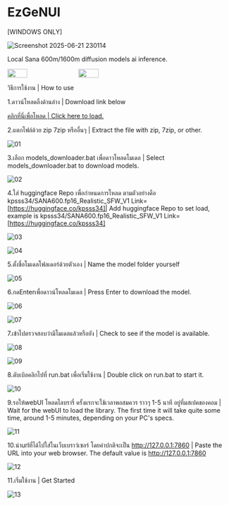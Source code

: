 # EzGeNUI

[WINDOWS ONLY]


![Screenshot 2025-06-21 230114](https://github.com/user-attachments/assets/687b0144-9e08-4dc6-8555-3557beaa055a)


Local Sana 600m/1600m diffusion models ai inference.

<div style="display: flex; gap: 10px; flex-wrap: wrap;">
  <img src="https://github.com/user-attachments/assets/ecf9b1ce-2de1-4787-9fee-d6d9ccfe3f75" style="width: 30%;">
  <img src="https://github.com/user-attachments/assets/45c38fb8-4a50-4a62-832c-d9fb0f4b7d2b" style="width: 30%;">
</div>


วิธีการใช้งาน | How to use


1.ดาวน์โหลดลิ้งด้านล่าง | Download link below


[คลิกที่นี่เพื่อโหลด | Click here to load.](https://huggingface.co/datasets/kpsss34/EzGenUI_v1/resolve/main/EzGeNUI_win64_v1.7z)


2.แตกไฟล์ด้วย zip 7zip หรืออื่นๆ | Extract the file with zip, 7zip, or other.


![01](https://github.com/user-attachments/assets/3611e0ad-15a8-4a49-8b43-38035e82de8d)


3.เลือก models_downloader.bat เพื่อดาวโหลดโมเดล | Select models_downloader.bat to download models.


![02](https://github.com/user-attachments/assets/20d41ddb-0a21-40a6-803a-5a7682c4d784)


4.ใส่ huggingface Repo เพื่อกำหนดการโหลด ตามตัวอย่างคือ kpsss34/SANA600.fp16_Realistic_SFW_V1 Link=[https://huggingface.co/kpsss34]| Add huggingface Repo to set load, example is kpsss34/SANA600.fp16_Realistic_SFW_V1 Link=[https://huggingface.co/kpsss34]


![03](https://github.com/user-attachments/assets/7a7cf011-e962-44e6-b056-15588bd00539)


![04](https://github.com/user-attachments/assets/04389945-86bf-4c0e-8520-e149c4bc0ff5)


5.ตั้งชื่อโมเดลโฟลเดอร์ด้วยตัวเอง | Name the model folder yourself


![05](https://github.com/user-attachments/assets/dbf37c10-20bd-42c1-ac4e-9ed89d36efe5)


6.กดEnterเพื่อดาวน์โหลดโมเดล | Press Enter to download the model.


![06](https://github.com/user-attachments/assets/33b64f08-704c-4069-84be-5889cc9032a0)


![07](https://github.com/user-attachments/assets/d76d72ce-6a54-4653-98f8-fc5d24426c09)


7.เข้าไปตรวจสอบว่ามีโมเดลแล้วหรือยัง | Check to see if the model is available.


![08](https://github.com/user-attachments/assets/07d17f55-d91f-4a21-9d66-1caafa37d637)


![09](https://github.com/user-attachments/assets/a683e13b-c091-46de-8202-a4c35d4d5210)


8.ดับเบิลคลิกไปที่ run.bat เพื่อเริ่มใช้งาน | Double click on run.bat to start it.


![10](https://github.com/user-attachments/assets/d99b1edb-bb8f-4287-ae36-06ebc36ee443)


9.รอให้webUI โหลดไลบรารี่ ครั้งแรกจะใช้เวลาพอสมควร ราวๆ 1-5 นาที อยู่ที่มสเปคของคอม | Wait for the webUI to load the library. The first time it will take quite some time, around 1-5 minutes, depending on your PC's specs.

![11](https://github.com/user-attachments/assets/41d99d3e-2264-45ae-941a-506f03279eca)


10.นำurlที่ได้ไปใส่ในเว็บเบราว์เซอร์ โดยค่าปกติจะเป็น http://127.0.0.1:7860 | Paste the URL into your web browser. The default value is http://127.0.0.1:7860


![12](https://github.com/user-attachments/assets/5a3fcfc6-f876-41b8-8c6a-1d09247b1ebe)


11.เริ่มใช้งาน | Get Started


![13](https://github.com/user-attachments/assets/9a8d83ee-b3c2-4062-8aec-f3ce37c46103)

